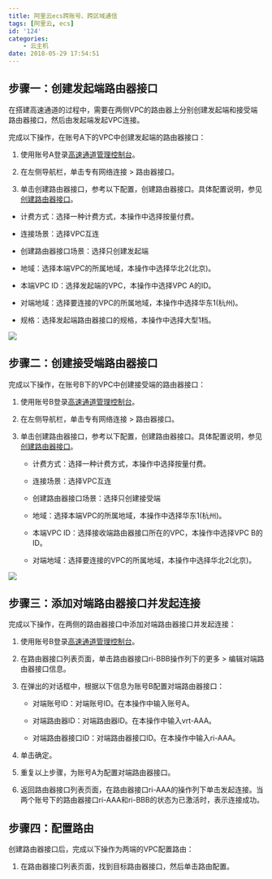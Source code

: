 ```yaml
---
title: 阿里云ecs跨账号、跨区域通信
tags: [阿里云, ecs]
id: '124'
categories:
    - 云主机
date: 2018-05-29 17:54:51
---
```


## 步骤一：创建发起端路由器接口

在搭建高速通道的过程中，需要在两侧VPC的路由器上分别创建发起端和接受端路由器接口，然后由发起端发起VPC连接。

完成以下操作，在账号A下的VPC中创建发起端的路由器接口：

1.  使用账号A登录[高速通道管理控制台](https://vpc.console.aliyun.com/expressConnect#/connection/cn-beijing/list)。
    
2.  在左侧导航栏，单击专有网络连接 > 路由器接口。
    
3.  单击创建路由器接口，参考以下配置，创建路由器接口。具体配置说明，参见[创建路由器接口](https://help.aliyun.com/document_detail/49136.html)。
    

*   计费方式：选择一种计费方式，本操作中选择按量付费。
    
*   连接场景：选择VPC互连
    
*   创建路由器接口场景：选择只创建发起端
    
*   地域：选择本端VPC的所属地域，本操作中选择华北2(北京)。
    
*   本端VPC ID：选择发起端的VPC，本操作中选择VPC A的ID。
    
*   对端地域：选择要连接的VPC的所属地域，本操作中选择华东1(杭州)。
    
*   规格：选择发起端路由器接口的规格，本操作中选择大型1档。
    

![](/wp-content/uploads/2018/05/20180529175328_53141.png)  

  

  

## 步骤二：创建接受端路由器接口

完成以下操作，在账号B下的VPC中创建接受端的路由器接口：

1.  使用账号B登录[高速通道管理控制台](https://vpc.console.aliyun.com/expressConnect#/connection/cn-beijing/list)。
    
2.  在左侧导航栏，单击专有网络连接 > 路由器接口。
    
3.  单击创建路由器接口，参考以下配置，创建路由器接口。具体配置说明，参见[创建路由器接口](https://help.aliyun.com/document_detail/49136.html)。
    
    *   计费方式：选择一种计费方式，本操作中选择按量付费。
        
    *   连接场景：选择VPC互连
        
    *   创建路由器接口场景：选择只创建接受端
        
    *   地域：选择本端VPC的所属地域，本操作中选择华东1(杭州)。
        
    *   本端VPC ID：选择接收端路由器接口所在的VPC，本操作中选择VPC B的ID。
        
    *   对端地域：选择要连接的VPC的所属地域，本操作中选择华北2(北京)。
        

![](/wp-content/uploads/2018/05/20180529175403_13877.png)  

  

  

## 步骤三：添加对端路由器接口并发起连接

完成以下操作，在两侧的路由器接口中添加对端路由器接口并发起连接：

1.  使用账号B登录[高速通道管理控制台](https://vpc.console.aliyun.com/expressConnect#/connection/cn-beijing/list)。
    
2.  在路由器接口列表页面，单击路由器接口ri-BBB操作列下的更多 > 编辑对端路由器接口信息。
    
3.  在弹出的对话框中，根据以下信息为账号B配置对端路由器接口：
    
    *   对端账号ID：对端账号ID。在本操作中输入账号A。
        
    *   对端路由器ID：对端路由器ID。在本操作中输入vrt-AAA。
        
    *   对端路由器接口ID：对端路由器接口ID。在本操作中输入ri-AAA。
        
4.  单击确定。
    
5.  重复以上步骤，为账号A为配置对端路由器接口。
    
6.  返回路由器接口列表页面，在路由器接口ri-AAA的操作列下单击发起连接。当两个账号下的路由器接口ri-AAA和ri-BBB的状态为已激活时，表示连接成功。
    

## 步骤四：配置路由

创建路由器接口后，完成以下操作为两端的VPC配置路由：

1.  在路由器接口列表页面，找到目标路由器接口，然后单击路由配置。